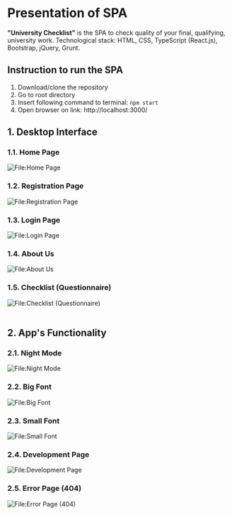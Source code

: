 # Presentation of SPA
**"University Checklist"** is the SPA to check quality of your final, qualifying, 
university work. Technological stack: HTML, CSS, TypeScript (React.js), Bootstrap, 
jQuery, Grunt.

## Instruction to run the SPA
1. Download/clone the repository
2. Go to root directory
3. Insert following command to terminal: `npm start`
4. Open browser on link: http://localhost:3000/

## 1. Desktop Interface

### 1.1. Home Page
![File:Home Page](./public/readme-img/home-page.png "Home Page")

### 1.2. Registration Page
![File:Registration Page](./public/readme-img/registration-page.png "Registration Page")

### 1.3. Login Page
![File:Login Page](./public/readme-img/login-page.png "Login Page")

### 1.4. About Us
![File:About Us](./public/readme-img/about-us.png "About Us")

### 1.5. Checklist (Questionnaire)
![File:Checklist (Questionnaire)](./public/readme-img/checklist-questionnaire.png "Checklist (Questionnaire)")
<br/><br/>


## 2. App's Functionality

### 2.1. Night Mode
![File:Night Mode](./public/readme-img/night-mode.png "Night Mode")

### 2.2. Big Font
![File:Big Font](./public/readme-img/big-font.png "Big Font")

### 2.3. Small Font
![File:Small Font](./public/readme-img/small-font.png "Small Font")

### 2.4. Development Page
![File:Development Page](./public/readme-img/development-page.png "Development Page")

### 2.5. Error Page (404)
![File:Error Page (404)](./public/readme-img/error-page-404.png "Error Page (404)")
